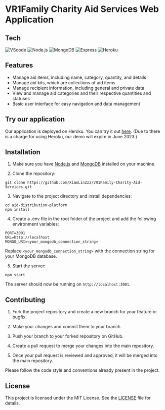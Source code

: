 # VR1Family Charity Aid Services Web Application


## Tech

![VScode](https://img.shields.io/static/v1?label=VScode&message=v1.72&color=3374FF&style=for-the-badge&logo=Visual-Studio-Code)
![Node.js](https://img.shields.io/static/v1?label=Node.js&message=v14.16.0&color=339933&style=for-the-badge&logo=Node.js)
![MongoDB](https://img.shields.io/static/v1?label=MongoDB&message=v4.4.4&color=47A248&style=for-the-badge&logo=MongoDB)
![Express](https://img.shields.io/static/v1?label=Express&message=v4.17.1&color=000000&style=for-the-badge&logo=Express)
![Heroku](https://img.shields.io/static/v1?label=Express&message=V8.1.3&color=430098&style=for-the-badge&logo=Heroku)


## Features
- Manage aid items, including name, category, quantity, and details
- Manage aid kits, which are collections of aid items
- Manage recipient information, including general and private data
- View and manage aid categories and their respective quantities and statuses
- Basic user interface for easy navigation and data management


## Try our application
Our application is deployed on Heroku. You can try it out [here](https://spmproject.herokuapp.com/). (Due to there is a charge for using Heroku, our demo will expire in June 2023.)


## Installation
1. Make sure you have [Node.js](https://nodejs.org/en) and [MongoDB](https://www.mongodb.com/) installed on your machine.

2. Clone the repository:
```
git clone https://github.com/XiaoLinZzz/VR1Family-Charity-Aid-Services.git
```

3. Navigate to the project directory and install dependencies:
```
cd aid-distribution-platform
npm install
```

4. Create a .env file in the root folder of the project and add the following environment variables:
```
PORT=3001
URL=http://localhost
MONGO_URI=<your_mongodb_connection_string>
```
Replace `<your_mongodb_connection_string>` with the connection string for your MongoDB database.

5. Start the server:
```
npm start
```
The server should now be running on `http://localhost:3001`.



## Contributing
1. Fork the project repository and create a new branch for your feature or bugfix.

2. Make your changes and commit them to your branch.

3. Push your branch to your forked repository on GitHub.

4. Create a pull request to merge your changes into the main repository.

5. Once your pull request is reviewed and approved, it will be merged into the main repository.

Please follow the code style and conventions already present in the project.


## License
This project is licensed under the MIT License. See the [LICENSE](LICENSE) file for details.